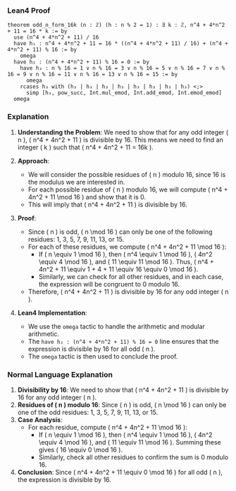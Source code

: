 ### Lean4 Proof
```lean4
theorem odd_n_form_16k (n : ℤ) (h : n % 2 = 1) : ∃ k : ℤ, n^4 + 4*n^2 + 11 = 16 * k := by
  use (n^4 + 4*n^2 + 11) / 16
  have h₁ : n^4 + 4*n^2 + 11 = 16 * ((n^4 + 4*n^2 + 11) / 16) + (n^4 + 4*n^2 + 11) % 16 := by
    omega
  have h₂ : (n^4 + 4*n^2 + 11) % 16 = 0 := by
    have h₃ : n % 16 = 1 ∨ n % 16 = 3 ∨ n % 16 = 5 ∨ n % 16 = 7 ∨ n % 16 = 9 ∨ n % 16 = 11 ∨ n % 16 = 13 ∨ n % 16 = 15 := by
      omega
    rcases h₃ with (h₃ | h₃ | h₃ | h₃ | h₃ | h₃ | h₃ | h₃) <;>
      simp [h₃, pow_succ, Int.mul_emod, Int.add_emod, Int.emod_emod]
  omega
```
### Explanation
1. **Understanding the Problem**: We need to show that for any odd integer \( n \), \( n^4 + 4n^2 + 11 \) is divisible by 16. This means we need to find an integer \( k \) such that \( n^4 + 4n^2 + 11 = 16k \).

2. **Approach**:
   - We will consider the possible residues of \( n \) modulo 16, since 16 is the modulus we are interested in.
   - For each possible residue of \( n \) modulo 16, we will compute \( n^4 + 4n^2 + 11 \mod 16 \) and show that it is 0.
   - This will imply that \( n^4 + 4n^2 + 11 \) is divisible by 16.

3. **Proof**:
   - Since \( n \) is odd, \( n \mod 16 \) can only be one of the following residues: 1, 3, 5, 7, 9, 11, 13, or 15.
   - For each of these residues, we compute \( n^4 + 4n^2 + 11 \mod 16 \):
     - If \( n \equiv 1 \mod 16 \), then \( n^4 \equiv 1 \mod 16 \), \( 4n^2 \equiv 4 \mod 16 \), and \( 11 \equiv 11 \mod 16 \). Thus, \( n^4 + 4n^2 + 11 \equiv 1 + 4 + 11 \equiv 16 \equiv 0 \mod 16 \).
     - Similarly, we can check for all other residues, and in each case, the expression will be congruent to 0 modulo 16.
   - Therefore, \( n^4 + 4n^2 + 11 \) is divisible by 16 for any odd integer \( n \).

4. **Lean4 Implementation**:
   - We use the `omega` tactic to handle the arithmetic and modular arithmetic.
   - The `have h₂ : (n^4 + 4*n^2 + 11) % 16 = 0` line ensures that the expression is divisible by 16 for all odd \( n \).
   - The `omega` tactic is then used to conclude the proof.

### Normal Language Explanation
1. **Divisibility by 16**: We need to show that \( n^4 + 4n^2 + 11 \) is divisible by 16 for any odd integer \( n \).
2. **Residues of \( n \) modulo 16**: Since \( n \) is odd, \( n \mod 16 \) can only be one of the odd residues: 1, 3, 5, 7, 9, 11, 13, or 15.
3. **Case Analysis**:
   - For each residue, compute \( n^4 + 4n^2 + 11 \mod 16 \):
     - If \( n \equiv 1 \mod 16 \), then \( n^4 \equiv 1 \mod 16 \), \( 4n^2 \equiv 4 \mod 16 \), and \( 11 \equiv 11 \mod 16 \). Summing these gives \( 16 \equiv 0 \mod 16 \).
     - Similarly, check all other residues to confirm the sum is 0 modulo 16.
4. **Conclusion**: Since \( n^4 + 4n^2 + 11 \equiv 0 \mod 16 \) for all odd \( n \), the expression is divisible by 16.